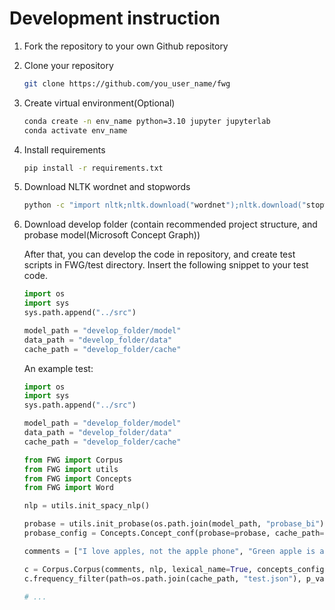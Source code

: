 # Development instruction

1. Fork the repository to your own Github repository

2. Clone your repository

   ```bash
   git clone https://github.com/you_user_name/fwg
   ```

3. Create virtual environment(Optional)

   ```bash
   conda create -n env_name python=3.10 jupyter jupyterlab
   conda activate env_name
   ```

4. Install requirements

   ```bash
   pip install -r requirements.txt
   ```

5. Download NLTK wordnet and stopwords

   ```bash
   python -c "import nltk;nltk.download("wordnet");nltk.download("stopwords")"
   ```

6. Download develop folder (contain  recommended project structure, and probase model(Microsoft Concept Graph))

   After that, you can develop the code in repository, and create test scripts in FWG/test directory. Insert the following snippet to your test code.

   ```python
   import os
   import sys
   sys.path.append("../src")
   
   model_path = "develop_folder/model"
   data_path = "develop_folder/data"
   cache_path = "develop_folder/cache"
   ```

   An example test:

   ```python
   import os
   import sys
   sys.path.append("../src")
   
   model_path = "develop_folder/model"
   data_path = "develop_folder/data"
   cache_path = "develop_folder/cache"
   
   from FWG import Corpus
   from FWG import utils
   from FWG import Concepts
   from FWG import Word
   
   nlp = utils.init_spacy_nlp()
   
   probase = utils.init_probase(os.path.join(model_path, "probase_bi"), binary=True)
   probase_config = Concepts.Concept_conf(probase=probase, cache_path=os.path.join(cache_path, "MCG"))
   
   comments = ["I love apples, not the apple phone", "Green apple is a type of apple", "Apple is a kind of fuits, I like apple, I love apple", "Apple is a kind of fuits, I like apple, I love apple"]
   
   c = Corpus.Corpus(comments, nlp, lexical_name=True, concepts_config=probase_config)
   c.frequency_filter(path=os.path.join(cache_path, "test.json"), p_value=0.05)
   
   # ...
   ```

   
